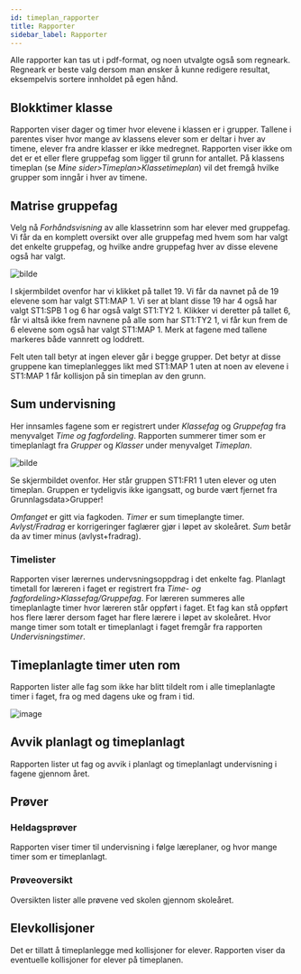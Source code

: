 ```yaml
---
id: timeplan_rapporter
title: Rapporter
sidebar_label: Rapporter
---
```

Alle rapporter kan tas ut i pdf-format, og noen utvalgte også som regneark. Regneark er beste valg dersom man ønsker å kunne redigere resultat, eksempelvis sortere innholdet på egen hånd.

## Blokktimer klasse
Rapporten viser dager og timer hvor elevene i klassen er i grupper. Tallene i parentes viser hvor mange av klassens elever som er deltar i hver av timene, elever fra andre klasser er ikke medregnet. Rapporten viser ikke om det er et eller flere gruppefag som ligger til grunn for antallet. 
På klassens timeplan (se _Mine sider>Timeplan>Klassetimeplan_) vil det fremgå hvilke grupper som inngår i hver av timene.

## Matrise gruppefag
Velg nå _Forhåndsvisning_ av alle klassetrinn som har elever med gruppefag. Vi får da en komplett oversikt over alle gruppefag med hvem som har valgt det enkelte gruppefag, og hvilke andre gruppefag hver av disse elevene også har valgt. 

![bilde](https://github.com/user-attachments/assets/fc4724ac-f048-4af3-9a59-c3de2ec433b6)

I skjermbildet ovenfor har vi klikket på tallet 19. Vi får da navnet på de 19 elevene som har valgt ST1:MAP 1. Vi ser at blant disse 19 har 4 også har valgt ST1:SPB 1 og 6 har også valgt ST1:TY2 1. Klikker vi deretter på tallet 6, får vi altså ikke frem navnene på alle som har ST1:TY2 1, vi får kun frem de 6 elevene som også har valgt ST1:MAP 1.
Merk at fagene med tallene markeres både vannrett og loddrett. 

Felt uten tall betyr at ingen elever går i begge grupper. Det betyr at disse gruppene kan timeplanlegges likt med ST1:MAP 1 uten at noen av elevene i ST1:MAP 1 får kollisjon på sin timeplan av den grunn.

## Sum undervisning

Her innsamles fagene som er registrert under  _Klassefag_ og _Gruppefag_ fra  menyvalget _Time og fagfordeling_.
Rapporten summerer timer som er timeplanlagt fra _Grupper_ og _Klasser_ under menyvalget _Timeplan_.

![bilde](https://github.com/BarmanHanssen/iskole/assets/80097133/ca2d7b33-21d1-4d72-a794-f4dbd0befcf3)


Se skjermbildet ovenfor. Her står gruppen ST1:FR1 1 uten elever og uten timeplan. Gruppen er tydeligvis ikke igangsatt, og burde vært fjernet fra Grunnlagsdata>Grupper!

_Omfanget_ er gitt via fagkoden.
_Timer_ er sum timeplangte timer.
_Avlyst/Fradrag_ er korrigeringer faglærer gjør i løpet av skoleåret. 
_Sum_ betår da av  timer minus (avlyst+fradrag).

### Timelister
Rapporten viser lærernes undervsningsoppdrag i det enkelte fag. Planlagt timetall for læreren i faget er registrert fra _Time- og fagfordeling>Klassefag/Gruppefag_.  For læreren summeres alle timeplanlagte timer hvor læreren står oppført i faget. Et fag kan stå oppført hos flere lærer dersom faget har flere lærere i løpet av skoleåret. Hvor mange timer som totalt er timeplanlagt i faget fremgår fra rapporten _Undervisningstimer_.

## Timeplanlagte timer uten rom
Rapporten lister alle fag som ikke har blitt tildelt rom i alle timeplanlagte timer i faget,  fra og med dagens uke og fram i tid. 

![image](https://github.com/BarmanHanssen/iskole/assets/80097133/c22ca718-f2a1-4d5e-a504-77b105b451ef)


## Avvik planlagt og timeplanlagt
Rapporten lister  ut fag og avvik i planlagt og timeplanlagt undervisning i fagene gjennom året.

## Prøver

### Heldagsprøver
Rapporten viser timer til undervisning i følge læreplaner, og hvor mange timer som er timeplanlagt.

### Prøveoversikt
Oversikten lister alle prøvene ved skolen gjennom skoleåret.

## Elevkollisjoner
Det er tillatt å timeplanlegge med kollisjoner for elever. Rapporten viser da eventuelle kollisjoner for elever på timeplanen.
